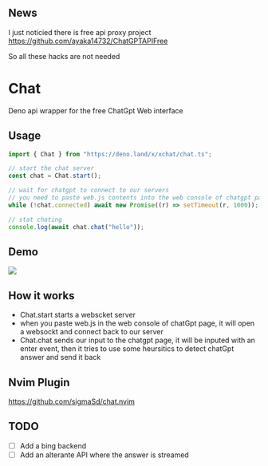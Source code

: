 ## News

I just noticied there is free api proxy project https://github.com/ayaka14732/ChatGPTAPIFree

So all these hacks are not needed

# Chat

Deno api wrapper for the free ChatGpt Web interface

## Usage

```typescript
import { Chat } from "https://deno.land/x/xchat/chat.ts";

// start the chat server
const chat = Chat.start();

// wait for chatgpt to connect to our servers
// you need to paste web.js contents into the web console of chatgpt page
while (!chat.connected) await new Promise((r) => setTimeout(r, 1000));

// stat chating
console.log(await chat.chat("hello"));
```

## Demo

<img src="https://cdn.discordapp.com/attachments/983096812456017934/1082698462635757579/chat.gif"/>

## How it works

- Chat.start starts a webscket server
- when you paste web.js in the web console of chatGpt page, it will open a
  websockt and connect back to our server
- Chat.chat sends our input to the chatgpt page, it will be inputed with an
  enter event, then it tries to use some heursitics to detect chatGpt answer and
  send it back

## Nvim Plugin

https://github.com/sigmaSd/chat.nvim

## TODO

- [ ] Add a bing backend
- [ ] Add an alterante API where the answer is streamed
